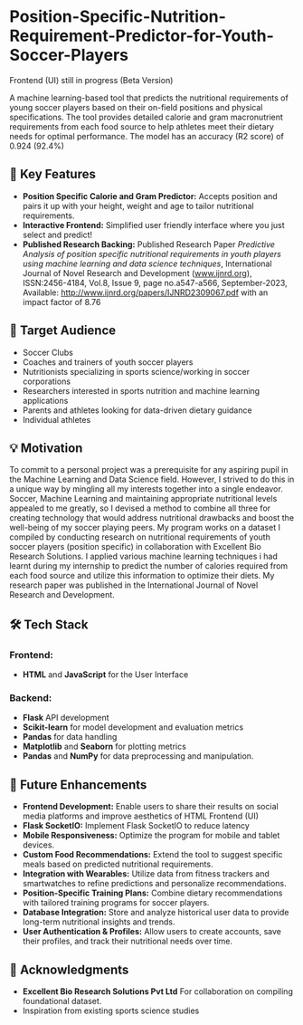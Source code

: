 # Position-Specific-Nutrition-Requirement-Predictor-for-Youth-Soccer-Players
Frontend (UI) still in progress (Beta Version)

A machine learning-based tool that predicts the nutritional requirements of young soccer players based on their on-field positions and physical specifications. The tool provides detailed calorie and gram macronutrient requirements from each food source to help athletes meet their dietary needs for optimal performance. The model has an accuracy (R2 score) of 0.924 (92.4%)

## 🚀 Key Features

- **Position Specific Calorie and Gram Predictor:** Accepts position and pairs it up with your height, weight and age to tailor nutritional requirements.
- **Interactive Frontend:** Simplified user friendly interface where you just select and predict!
- **Published Research Backing:** Published Research Paper *Predictive Analysis of position specific nutritional requirements in youth players using machine learning and data science techniques*, International Journal of Novel Research and Development (www.ijnrd.org), ISSN:2456-4184, Vol.8, Issue 9, page no.a547-a566, September-2023, Available: http://www.ijnrd.org/papers/IJNRD2309067.pdf with an impact factor of 8.76


## 🎯 Target Audience

- Soccer Clubs
- Coaches and trainers of youth soccer players
- Nutritionists specializing in sports science/working in soccer corporations
- Researchers interested in sports nutrition and machine learning applications
- Parents and athletes looking for data-driven dietary guidance
- Individual athletes


## 💡 Motivation

To commit to a personal project was a prerequisite for any aspiring pupil in the Machine Learning and Data Science field. However, I strived to do this in a unique way by mingling all my interests together into a single endeavor. Soccer, Machine Learning and maintaining appropriate nutritional levels appealed to me greatly, so I devised a method to combine all three for creating technology that would address nutritional drawbacks and boost the well-being of my soccer playing peers. My program works on a dataset I compiled by conducting research on nutritional requirements of youth soccer players (position specific) in collaboration with Excellent Bio Research Solutions. I applied various machine learning techniques i had learnt during my internship to predict the number of calories required from each food source and utilize this information to optimize their diets. My research paper was published in the International Journal of Novel Research and Development.


## 🛠 Tech Stack

### **Frontend:**
- **HTML** and **JavaScript** for the User Interface

### **Backend:**
- **Flask** API development
- **Scikit-learn** for model development and evaluation metrics
- **Pandas** for data handling
- **Matplotlib** and **Seaborn** for plotting metrics
-  **Pandas** and **NumPy** for data preprocessing and manipulation.  


## 🔮 Future Enhancements

- **Frontend Development:** Enable users to share their results on social media platforms and improve aesthetics of HTML Frontend (UI) 
- **Flask SocketIO:** Implement Flask SocketIO to reduce latency
- **Mobile Responsiveness:** Optimize the program for mobile and tablet devices.
- **Custom Food Recommendations:** Extend the tool to suggest specific meals based on predicted nutritional requirements.  
- **Integration with Wearables:** Utilize data from fitness trackers and smartwatches to refine predictions and personalize recommendations.  
- **Position-Specific Training Plans:** Combine dietary recommendations with tailored training programs for soccer players.  
- **Database Integration:** Store and analyze historical user data to provide long-term nutritional insights and trends.
- **User Authentication & Profiles:** Allow users to create accounts, save their profiles, and track their nutritional needs over time.  

## 🙏 Acknowledgments

- **Excellent Bio Research Solutions Pvt Ltd** For collaboration on compiling foundational dataset.
- Inspiration from existing sports science studies
